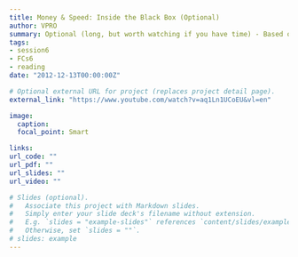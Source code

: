 ```yaml
---
title: Money & Speed: Inside the Black Box (Optional)
author: VPRO
summary: Optional (long, but worth watching if you have time) - Based on interviews with those directly involved and data visualizations up to the millisecond, it reconstructs the flash crash of May 6th 2010.</br><i>Dec 13, 2012, VPRO </i>
tags:
- session6
- FCs6
- reading
date: "2012-12-13T00:00:00Z"

# Optional external URL for project (replaces project detail page).
external_link: "https://www.youtube.com/watch?v=aq1Ln1UCoEU&vl=en"

image:
  caption: 
  focal_point: Smart

links:
url_code: ""
url_pdf: ""
url_slides: ""
url_video: ""

# Slides (optional).
#   Associate this project with Markdown slides.
#   Simply enter your slide deck's filename without extension.
#   E.g. `slides = "example-slides"` references `content/slides/example-slides.md`.
#   Otherwise, set `slides = ""`.
# slides: example
---
```


